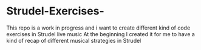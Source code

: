 # Strudel-Exercises-
This repo is a work in progress and i want to create different kind of code exercises in Strudel live music
At the beginning I created it for me to have a kind of recap of different musical strategies in Strudel
